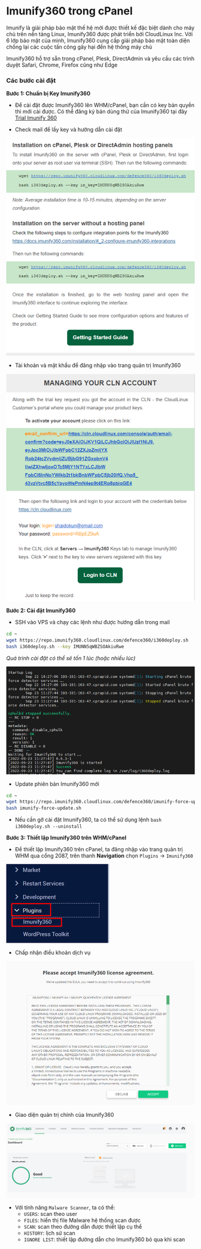 # Imunify360 trong cPanel

Imunify là giải pháp bảo mật thế hệ mới được thiết kế đặc biệt dành cho máy chủ trên nền tảng Linux, Imunify360 được phát triển bởi CloudLinux Inc. Với 6 lớp bảo mật của mình, Imunify360 cung cấp giải pháp bảo mật toàn diện chống lại các cuộc tấn công gây hại đến hệ thống máy chủ

Imunify360 hỗ trợ sẵn trong cPanel, Plesk, DirectAdmin và yêu cầu các trình duyệt Safari, Chrome, Firefox cũng như Edge

### Các bước cài đặt

**Bước 1: Chuẩn bị Key Imunify360**

- Để cài đặt được Imunify360 lên WHM/cPanel, bạn cần có key bản quyền thì mới cài được. Có thể đăng ký bản dùng thử của Imunify360 tại đây [Trial Imunify 360](https://trial4.imunify360.com/)

- Check mail để lấy key và hướng dẫn cài đặt

![](./images/cp_63.png)

- Tài khoản và mật khẩu để đăng nhập vào trang quản trị Imunify360

![](./images/cp_64.png)

**Bước 2: Cài đặt Imunify360**

- SSH vào VPS và chạy các lệnh như được hướng dẫn trong mail

```sh
cd ~
wget https://repo.imunify360.cloudlinux.com/defence360/i360deploy.sh
bash i360deploy.sh --key IMUNN5qWBZSOAkiuRwe
```

*Quá trình cài đặt có thể sẽ tốn 1 lúc (hoặc nhiều lúc)*

![](./images/cp_65.png)

- Update phiên bản Imunify360 mới

```sh
cd ~
wget https://repo.imunify360.cloudlinux.com/defence360/imunify-force-update.sh
bash imunify-force-update.sh
```

- Nếu cần gỡ cài đặt Imunify360, ta có thể sử dụng lệnh ```bash i360deploy.sh --uninstall```

**Bước 3: Thiết lập Imunify360 trên WHM/cPanel**

- Để thiết lập Imunify360 trên cPanel, ta đăng nhập vào trang quản trị WHM qua cổng 2087, trên thanh **Navigation** chọn ```Plugins``` -> ```Imunify360```

![](./images/cp_66.png)

- Chấp nhận điều khoản dịch vụ

![](./images/cp_67.png)

- Giao diện quản trị chính của Imunify360

![](./images/cp_68.png)

- Với tính năng ```Malware Scanner```, ta có thể:
    - ```USERS```: scan theo user
    - ```FILES```: hiển thị file Malware hệ thống scan được
    - ```SCAN```: scan theo đường dẫn được thiết lập cụ thể
    - ```HISTORY```: lịch sử scan
    - ```IGNORE LIST```: thiết lập đường dẫn cho Imunify360 bỏ qua khi scan
